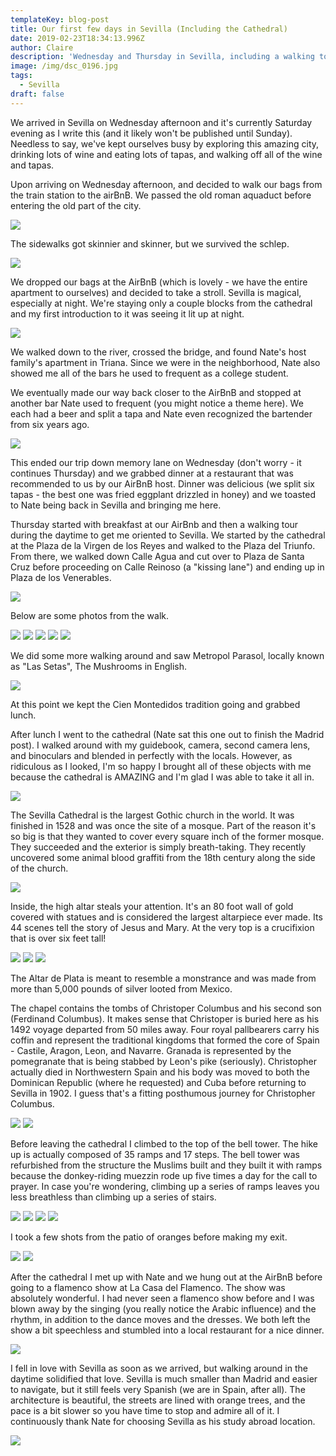 ```yaml
---
templateKey: blog-post
title: Our first few days in Sevilla (Including the Cathedral)
date: 2019-02-23T18:34:13.996Z
author: Claire
description: 'Wednesday and Thursday in Sevilla, including a walking tour and the cathedral.'
image: /img/dsc_0196.jpg
tags:
  - Sevilla
draft: false
---
```

We arrived in Sevilla on Wednesday afternoon and it's currently Saturday evening as I write this (and it likely won't be published until Sunday).  Needless to say, we've kept ourselves busy by exploring this amazing city, drinking lots of wine and eating lots of tapas, and walking off all of the wine and tapas.

Upon arriving on Wednesday afternoon, and decided to walk our bags from the train station to the airBnB. We passed the old roman aquaduct before entering the old part 
of the city. 

![](/img/sevilla/romanAquaduct.jpg)

The sidewalks got skinnier and skinner, but we survived the schlep. 

![](/img/sevilla/nateBags.jpg)

We dropped our bags at the AirBnB (which is lovely - we have the entire apartment to ourselves) and decided to take a stroll.  Sevilla is magical, especially at night.  We're staying only a couple blocks from the cathedral and my first introduction to it was seeing it lit up at night. 

![](/img/sevilla/cathedralNight.jpg)

We walked down to the river, crossed the bridge, and found Nate's host family's apartment in Triana.  Since we were in the neighborhood, Nate also showed me all of the bars he used to frequent as a college student.

We eventually made our way back closer to the AirBnB and stopped at another bar Nate used to frequent (you might notice a theme here).  We each had a beer and split a tapa and Nate even recognized the bartender from six years ago. 

![](/img/sevilla/cerveceria.jpg)

This ended our trip down memory lane on Wednesday (don't worry - it continues Thursday) and we grabbed dinner at a restaurant that was recommended to us by our AirBnB host.  Dinner was delicious (we split six tapas - the best one was fried eggplant drizzled in honey) and we toasted to Nate being back in Sevilla and bringing me here.

Thursday started with breakfast at our AirBnb and then a walking tour during the daytime to get me oriented to Sevilla.  We started by the cathedral at the Plaza de la Virgen de los Reyes and walked to the Plaza del Triunfo.  From there, we walked down Calle Agua and cut over to Plaza de Santa Cruz before proceeding on Calle Reinoso (a "kissing lane") and ending up in Plaza de los Venerables. 

![](/img/sevilla/kissingStreet.jpg)

Below are some photos from the walk. 

![](/img/sevilla/walkingTourSev1.jpg)
![](/img/sevilla/walkingTourSev2.jpg)
![](/img/sevilla/walkingTourSev3.jpg)
![](/img/sevilla/walkingTourSev4.jpg)
![](/img/sevilla/walkingTourSev5.jpg)

We did some more walking around and saw Metropol Parasol, locally known as "Las Setas", The Mushrooms in English. 

![](/img/sevilla/setas.jpg)

At this point we kept the Cien Montedidos tradition going and grabbed lunch.

After lunch I went to the cathedral (Nate sat this one out to finish the Madrid post). I walked around with my guidebook, camera, second camera lens, and binoculars and blended in perfectly with the locals.  However, as ridiculous as I looked, I'm so happy I brought all of these objects with me because the cathedral is AMAZING and I'm glad I was able to take it all in.  

![](/img/sevilla/cathedralInside.jpg)

The Sevilla Cathedral is the largest Gothic church in the world.  It was finished in 1528 and was once the site of a mosque.  Part of the reason it's so big is that they wanted to cover every square inch of the former mosque.  They succeeded and the exterior is simply breath-taking.  They recently uncovered some animal blood graffiti from the 18th century along the side of the church.  

![](/img/sevilla/cathedralWallBlood.jpg)

Inside, the high altar steals your attention.  It's an 80 foot wall of gold covered with statues and is considered the largest altarpiece ever made.  Its 44 scenes tell the story of Jesus and Mary.  At the very top is a crucifixion that is over six feet tall!

![](/img/sevilla/cathedralAlter.jpg)
![](/img/sevilla/cathedralAlter2.jpg)
![](/img/sevilla/enormousJesus.jpg)

The Altar de Plata is meant to resemble a monstrance and was made from more than 5,000 pounds of silver looted from Mexico.

The chapel contains the tombs of Christoper Columbus and his second son (Ferdinand Columbus).  It makes sense that Christoper is buried here as his 1492 voyage departed from 50 miles away.  Four royal pallbearers carry his coffin and represent the traditional kingdoms that formed the core of Spain - Castile, Aragon, Leon, and Navarre.  Granada is represented by the pomegranate that is being stabbed by Leon's pike (seriously).  Christopher actually died in Northwestern Spain and his body was moved to both the Dominican Republic (where he requested) and Cuba before returning to Sevilla in 1902.  I guess that's a fitting posthumous journey for Christopher Columbus.

![](/img/sevilla/cathedralColumbus.jpg)
![](/img/sevilla/cathedralColumbus2.jpg)

Before leaving the cathedral I climbed to the top of the bell tower.  The hike up is actually composed of 35 ramps and 17 steps.  The bell tower was refurbished from the structure the Muslims built and they built it with ramps because the donkey-riding muezzin rode up five times a day for the call to prayer.  In case you're wondering, climbing up a series of ramps leaves you less breathless than climbing up a series of stairs.

![](/img/sevilla/cathedralTop.jpg)
![](/img/sevilla/cathedralTop2.jpg)
![](/img/sevilla/cathedralTop3.jpg)
![](/img/sevilla/cathedralTopBelllTower.jpg)

I took a few shots from the patio of oranges before making my exit. 

![](/img/sevilla/cathedralPatio.jpg)
![](/img/sevilla/cathedralPatioGiralda.jpg)

After the cathedral I met up with Nate and we hung out at the AirBnB before going to a flamenco show at La Casa del Flamenco.  The show was absolutely wonderful.  I had never seen a flamenco show before and I was blown away by the singing (you really notice the Arabic influence) and the rhythm, in addition to the dance moves and the dresses.  We both left the show a bit speechless and stumbled into a local restaurant for a nice dinner.

![](/img/sevilla/flamenco.jpg)

I fell in love with Sevilla as soon as we arrived, but walking around in the daytime solidified that love.  Sevilla is much smaller than Madrid and easier to navigate, but it still feels very Spanish (we are in Spain, after all).  The architecture is beautiful, the streets are lined with orange trees, and the pace is a bit slower so you have time to stop and admire all of it.  I continuously thank Nate for choosing Sevilla as his study abroad location.

![](/img/sevilla/benchSelfie.jpg)
